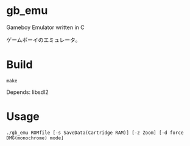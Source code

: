 # gb_emu
Gameboy Emulator written in C

ゲームボーイのエミュレータ。

# Build
```
make
```
Depends: libsdl2

# Usage
```
./gb_emu ROMfile [-s SaveData(Cartridge RAM)] [-z Zoom] [-d force DMG(monochrome) mode]
```
